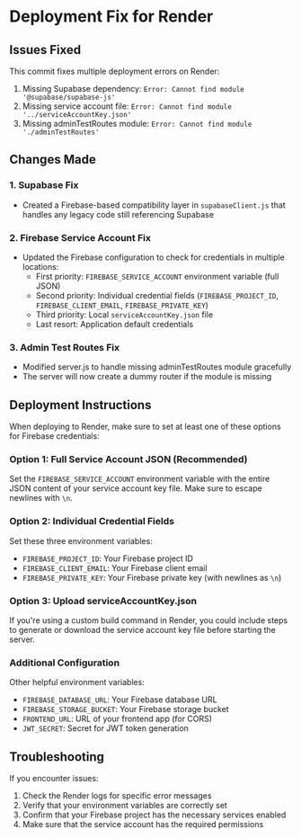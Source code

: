 # Deployment Fix for Render

## Issues Fixed

This commit fixes multiple deployment errors on Render:

1. Missing Supabase dependency: `Error: Cannot find module '@supabase/supabase-js'`
2. Missing service account file: `Error: Cannot find module '../serviceAccountKey.json'`
3. Missing adminTestRoutes module: `Error: Cannot find module './adminTestRoutes'`

## Changes Made

### 1. Supabase Fix
- Created a Firebase-based compatibility layer in `supabaseClient.js` that handles any legacy code still referencing Supabase

### 2. Firebase Service Account Fix
- Updated the Firebase configuration to check for credentials in multiple locations:
  - First priority: `FIREBASE_SERVICE_ACCOUNT` environment variable (full JSON)
  - Second priority: Individual credential fields (`FIREBASE_PROJECT_ID`, `FIREBASE_CLIENT_EMAIL`, `FIREBASE_PRIVATE_KEY`)
  - Third priority: Local `serviceAccountKey.json` file
  - Last resort: Application default credentials

### 3. Admin Test Routes Fix
- Modified server.js to handle missing adminTestRoutes module gracefully
- The server will now create a dummy router if the module is missing

## Deployment Instructions

When deploying to Render, make sure to set at least one of these options for Firebase credentials:

### Option 1: Full Service Account JSON (Recommended)
Set the `FIREBASE_SERVICE_ACCOUNT` environment variable with the entire JSON content of your service account key file. Make sure to escape newlines with `\n`.

### Option 2: Individual Credential Fields
Set these three environment variables:
- `FIREBASE_PROJECT_ID`: Your Firebase project ID
- `FIREBASE_CLIENT_EMAIL`: Your Firebase client email
- `FIREBASE_PRIVATE_KEY`: Your Firebase private key (with newlines as `\n`)

### Option 3: Upload serviceAccountKey.json
If you're using a custom build command in Render, you could include steps to generate or download the service account key file before starting the server.

### Additional Configuration
Other helpful environment variables:
- `FIREBASE_DATABASE_URL`: Your Firebase database URL
- `FIREBASE_STORAGE_BUCKET`: Your Firebase storage bucket
- `FRONTEND_URL`: URL of your frontend app (for CORS)
- `JWT_SECRET`: Secret for JWT token generation

## Troubleshooting

If you encounter issues:

1. Check the Render logs for specific error messages
2. Verify that your environment variables are correctly set
3. Confirm that your Firebase project has the necessary services enabled
4. Make sure that the service account has the required permissions

